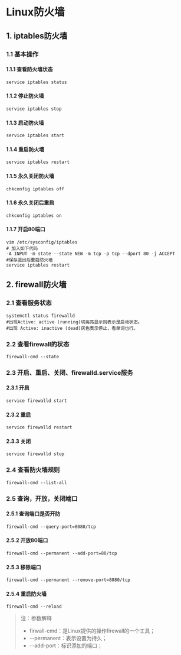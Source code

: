 # Linux防火墙

## 1. iptables防火墙

### 1.1 基本操作

#### 1.1.1 查看防火墙状态

```shell
service iptables status
```

#### 1.1.2 停止防火墙

```shell
service iptables stop
```

#### 1.1.3 启动防火墙

```shell
service iptables start
```

#### 1.1.4 重启防火墙

```shell
service iptables restart
```

#### 1.1.5 永久关闭防火墙

```shell
chkconfig iptables off
```

#### 1.1.6 永久关闭后重启

```shell
chkconfig iptables on
```

#### 1.1.7 开启80端口

```shell
vim /etc/sysconfig/iptables
# 加入如下代码
-A INPUT -m state --state NEW -m tcp -p tcp --dport 80 -j ACCEPT
#保存退出后重启防火墙
service iptables restart
```

## 2. firewall防火墙

### 2.1 查看服务状态

```shell
systemctl status firewalld
#出现Active: active (running)切高亮显示则表示是启动状态。
#出现 Active: inactive (dead)灰色表示停止，看单词也行。
```

### 2.2 查看firewall的状态

```shell
firewall-cmd --state
```

### 2.3 开启、重启、关闭、firewalld.service服务

#### 2.3.1 开启

```shell
service firewalld start
```

#### 2.3.2 重启

```shell
service firewalld restart
```

#### 2.3.3 关闭

```shell
service firewalld stop
```

### 2.4 查看防火墙规则

```shell
firewall-cmd --list-all
```

### 2.5 查询，开放，关闭端口

#### 2.5.1 查询端口是否开防

```shell
firewall-cmd --query-port=8080/tcp
```

#### 2.5.2 开放80端口

```shell
firewall-cmd --permanent --add-port=80/tcp
```

#### 2.5.3 移除端口

```shell
firewall-cmd --permanent --remove-port=8080/tcp
```

#### 2.5.4 重启防火墙

```shell
firewall-cmd --reload
```

> 注：参数解释
>
> - firwall-cmd：是Linux提供的操作firewall的一个工具；
> - --permanent：表示设置为持久；
> - --add-port：标识添加的端口；